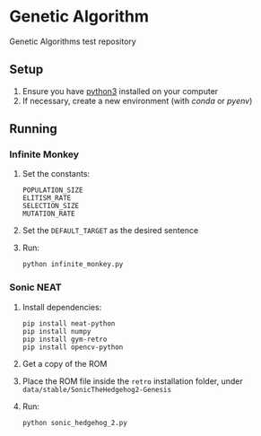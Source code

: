 # Genetic Algorithm

Genetic Algorithms test repository

## Setup

1. Ensure you have [python3](https://www.python.org/) installed on your computer
1. If necessary, create a new environment (with *conda* or *pyenv*)

## Running

### Infinite Monkey

1. Set the constants:

    ```
    POPULATION_SIZE
    ELITISM_RATE
    SELECTION_SIZE
    MUTATION_RATE
    ```
1. Set the `DEFAULT_TARGET` as the desired sentence
1. Run:

   ```bash
   python infinite_monkey.py
   ```

### Sonic NEAT

1. Install dependencies:

    ```
    pip install neat-python
    pip install numpy
    pip install gym-retro
    pip install opencv-python
    ```
1. Get a copy of the ROM
1. Place the ROM file inside the `retro` installation folder, under `data/stable/SonicTheHedgehog2-Genesis`
1. Run:

    ```bash
    python sonic_hedgehog_2.py
    ```